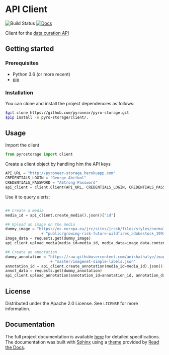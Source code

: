 # API Client

![Build Status](https://github.com/pyronear/pyro-storage/workflows/client/badge.svg)  [![Docs](https://img.shields.io/badge/docs-available-blue.svg)](http://pyronear.org/pyro-storage)

Client for the [data curation API](https://github.com/pyronear/pyro-storage)


## Getting started

### Prerequisites

- Python 3.6 (or more recent)
- [pip](https://pip.pypa.io/en/stable/)

### Installation

You can clone and install the project dependencies as follows:

```bash
$git clone https://github.com/pyronear/pyro-storage.git
$pip install -e pyro-storage/client/.
```



## Usage

Import the client

```python
from pyrostorage import client
```

Create a client object by handling him the API keys

```python
API_URL = "http://pyronear-storage.herokuapp.com"
CREDENTIALS_LOGIN = "George Abitbol"
CREDENTIALS_PASSWORD = "AStrong Password"
api_client = client.Client(API_URL, CREDENTIALS_LOGIN, CREDENTIALS_PASSWORD)
```

Use it to query alerts:
```python

## Create a media
media_id = api_client.create_media().json()["id"]

## Upload an image on the media
dummy_image = "https://ec.europa.eu/jrc/sites/jrcsh/files/styles/normal-responsive/" \
                + "public/growing-risk-future-wildfires_adobestock_199370851.jpeg"
image_data = requests.get(dummy_image)
api_client.upload_media(media_id=media_id, media_data=image_data.content)

## Create an annotation
dummy_annotation = "https://raw.githubusercontent.com/anishathalye/imagenet-simple-labels/" \
					+ "master/imagenet-simple-labels.json"
annotation_id = api_client.create_annotation(media_id=media_id).json()["id"]
annot_data = requests.get(dummy_annotation)
api_client.upload_annotation(annotation_id=annotation_id, annotation_data=annot_data.content)

```


## License

Distributed under the Apache 2.0 License. See `LICENSE` for more information.



## Documentation

The full project documentation is available [here](http://pyronear.org/pyro-storage) for detailed specifications. The documentation was built with [Sphinx](https://www.sphinx-doc.org/) using a [theme](https://github.com/readthedocs/sphinx_rtd_theme) provided by [Read the Docs](https://readthedocs.org/).


